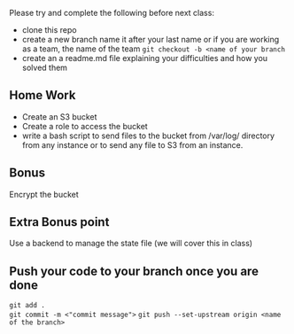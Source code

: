 Please try and complete the following before next class:
* clone this repo
* create a new branch name it after your last name or if you are working as a team, the name of the team 
 `git checkout -b <name of your branch`
* create an a readme.md file explaining your difficulties and how you solved them

## Home Work
* Create an S3 bucket
* Create a role to access the bucket
* write a bash script to send files to the bucket from /var/log/ directory from any instance or to send any file to S3 from an instance.

## Bonus
Encrypt the bucket 

## Extra Bonus point
Use a backend to manage the state file (we will cover this in class)

## Push your code to your branch once you are done 
`git add .`  
`git commit -m <"commit message">`
`git push --set-upstream origin <name of the branch>` 
